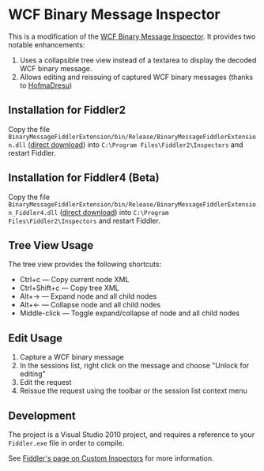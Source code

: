 WCF Binary Message Inspector
============================

This is a modification of the [WCF Binary Message Inspector](http://archive.msdn.microsoft.com/wcfbinaryinspector). It provides two notable enhancements:

1. Uses a collapsible tree view instead of a textarea to display the decoded WCF binary message.
2. Allows editing and reissuing of captured WCF binary messages (thanks to [HofmaDresu](https://github.com/HofmaDresu))

Installation for Fiddler2
------------

Copy the file `BinaryMessageFiddlerExtension/bin/Release/BinaryMessageFiddlerExtension.dll` 
([direct download](https://github.com/waf/WCF-Binary-Message-Inspector/raw/master/BinaryMessageFiddlerExtension/bin/Release/BinaryMessageFiddlerExtension.dll)) 
into `C:\Program Files\Fiddler2\Inspectors` and restart Fiddler.

Installation for Fiddler4 (Beta)
------------

Copy the file `BinaryMessageFiddlerExtension/bin/Release/BinaryMessageFiddlerExtension_Fiddler4.dll` 
([direct download](https://github.com/waf/WCF-Binary-Message-Inspector/raw/master/BinaryMessageFiddlerExtension/bin/Release/BinaryMessageFiddlerExtension_Fiddler4.dll)) 
into `C:\Program Files\Fiddler2\Inspectors` and restart Fiddler.

Tree View Usage
---------------

The tree view provides the following shortcuts:

* Ctrl+c — Copy current node XML
* Ctrl+Shift+c — Copy tree XML
* Alt+→ — Expand node and all child nodes
* Alt+← — Collapse node and all child nodes
* Middle-click — Toggle expand/collapse of node and all child nodes

Edit Usage
----------

1. Capture a WCF binary message
2. In the sessions list, right click on the message and choose "Unlock for editing"
3. Edit the request 
4. Reissue the request using the toolbar or the session list context menu

Development
-----------

The project is a Visual Studio 2010 project, and requires a reference to your `Fiddler.exe` file in order to compile.

See [Fiddler's page on Custom Inspectors](http://www.fiddler2.com/Fiddler/dev/Inspectors.asp) for more information.
